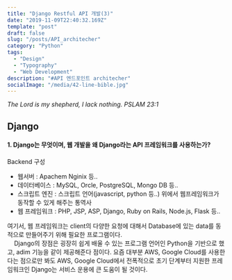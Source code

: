 ```yaml
---
title: "Django Restful API 개발(3)"
date: "2019-11-09T22:40:32.169Z"
template: "post"
draft: false
slug: "/posts/API_architecher"
category: "Python"
tags:
  - "Design"
  - "Typography"
  - "Web Development"
description: "#API 엔드포인트 architecher"
socialImage: "/media/42-line-bible.jpg"
---
```

*The Lord is my shepherd, I lack nothing. PSLAM 23:1*

## Django

#### 1. Django는 무엇이며, 웹 개발을 왜 Django라는 API 프레임워크를 사용하는가? 
Backend 구성
+ 웹서버 : Apachem Nginix 등..
+ 데이터베이스 : MySQL, Orcle, PostgreSQL, Mongo DB 등..
+ 스크립트 엔진 : 스크립트 언어(javascript, python 등..) 위에서 웹프레임워크가 동작할 수 있게 해주는 통역사
+ 웹 프레임워크 : PHP, JSP, ASP, Django, Ruby on Rails, Node.js, Flask 등..

여기서, 웹 프레임워크는 client의 다양한 요청에 대해서 Database에 있는 data를 동적으로 만들어주기 위해 필요한 프로그램이다.  
&nbsp;&nbsp;&nbsp;&nbsp;Django의 장점은 굉장히 쉽게 배울 수 있는 프로그램 언어인 Python을 기반으로 했고, adim 기능을 같이 제공해준다 점이다. 요즘 대부분 AWS, Google Cloud를 사용한 다는 점으로만 봐도 AWS, Google Cloud에서 전폭적으로 초기 단계부터 지원한 프레임워크인 Django는 서비스 운용에 큰 도움이 될 것이다.